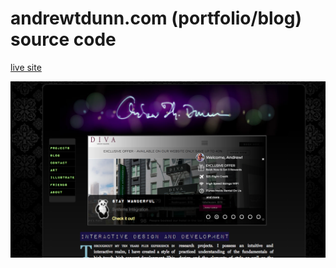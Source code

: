 # andrewtdunn.com (portfolio/blog) source code
[live site](http://www.andrewtdunn.com)

![alt text](https://github.com/andrewtdunn/website/blob/develop/port.png "website screenshot")




